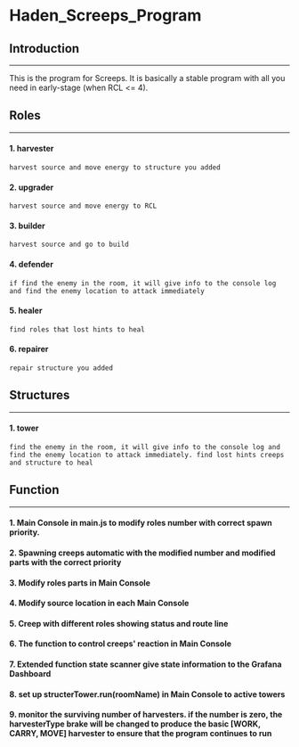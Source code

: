 # Haden_Screeps_Program

## Introduction
---
This is the program for Screeps.
It is basically a stable program with all you need in early-stage (when RCL <= 4).

## Roles
---
#### 1. harvester
    harvest source and move energy to structure you added
#### 2. upgrader
    harvest source and move energy to RCL
#### 3. builder
    harvest source and go to build
#### 4. defender
    if find the enemy in the room, it will give info to the console log and find the enemy location to attack immediately
#### 5. healer
    find roles that lost hints to heal
#### 6. repairer
    repair structure you added
## Structures
---
#### 1. tower
    find the enemy in the room, it will give info to the console log and find the enemy location to attack immediately. find lost hints creeps and structure to heal

## Function
---
#### 1. **Main Console** in main.js to modify roles number with correct spawn priority.
#### 2. Spawning creeps automatic with the modified number and modified parts with the correct priority
#### 3. Modify roles parts in **Main Console**
#### 4. Modify source location in each **Main Console**
#### 5. Creep with different roles showing status and route line
#### 6. The function to control creeps' reaction in **Main Console**
#### 7. **Extended function** state scanner give state information to the Grafana Dashboard
#### 8. set up structerTower.run(roomName) in **Main Console** to active towers
#### 9. monitor the surviving number of harvesters. if the number is zero, the harvesterType brake will be changed to produce the basic [WORK, CARRY, MOVE] harvester to ensure that the program continues to run